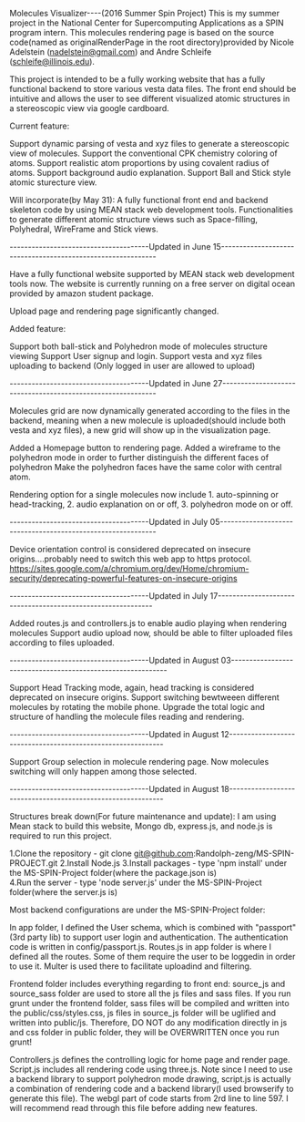 Molecules Visualizer----(2016 Summer Spin Project)
This is my summer project in the National Center for Supercomputing Applications as a SPIN program intern.
This molecules rendering page is based on the source code(named as originalRenderPage in the root directory)provided by Nicole Adelstein (nadelstein@gmail.com) and Andre Schleife (schleife@illinois.edu).

This project is intended to be a fully working website that has a fully functional backend to store various vesta data files. The front end should be intuitive and allows the user to see different visualized atomic structures in a stereoscopic view via google cardboard.

Current feature:

Support dynamic parsing of vesta and xyz files to generate a stereoscopic view of molecules.
Support the conventional CPK chemistry coloring of atoms.
Support realistic atom proportions by using covalent radius of atoms.
Support background audio explanation.
Support Ball and Stick style atomic sturecture view. 

Will incorporate(by May 31):
A fully functional front end and backend skeleton code by using MEAN stack web development tools.
Functionalities to generate different atomic structure views such as Space-filling, Polyhedral, WireFrame and Stick views.

--------------------------------------Updated in June 15------------------------------------------------------------

Have a fully functional website supported by MEAN stack web development tools now. 
The website is currently running on a free server on digital ocean provided by amazon student package. 

Upload page and rendering page significantly changed.

Added feature:

Support both ball-stick and Polyhedron mode of molecules structure viewing
Support User signup and login.
Support vesta and xyz files uploading to backend (Only logged in user are allowed to upload)

--------------------------------------Updated in June 27------------------------------------------------------------

Molecules grid are now dynamically generated according to the files in the backend, meaning when a new molecule is uploaded(should include both vesta and xyz files), a new grid will show up in the visualization page.

Added a Homepage button to rendering page.
Added a wireframe to the polyhedron mode in order to further distinguish the different faces of polyhedron
Make the polyhedron faces have the same color with central atom.

Rendering option for a single molecules now include 1. auto-spinning or head-tracking, 2. audio explanation on or off, 3. polyhedron mode on or off. 

--------------------------------------Updated in July 05------------------------------------------------------------

Device orientation control is considered deprecated on insecure origins....probably need to switch this web app to https protocol. 
https://sites.google.com/a/chromium.org/dev/Home/chromium-security/deprecating-powerful-features-on-insecure-origins

--------------------------------------Updated in July 17------------------------------------------------------------

Added routes.js and controllers.js to enable audio playing when rendering molecules
Support audio upload now, should be able to filter uploaded files according to files uploaded.

--------------------------------------Updated in August 03------------------------------------------------------------

Support Head Tracking mode, again, head tracking is considered deprecated on insecure origins.
Support switching bewtweeen different molecules by rotating the mobile phone.
Upgrade the total logic and structure of handling the molecule files reading and rendering. 

--------------------------------------Updated in August 12------------------------------------------------------------

Support Group selection in molecule rendering page. Now molecules switching will only happen among those selected. 


--------------------------------------Updated in August 18------------------------------------------------------------

Structures break down(For future maintenance and update): 
I am using Mean stack to build this website, Mongo db, express.js, and node.js is required to run this project.

1.Clone the repository - git clone git@github.com:Randolph-zeng/MS-SPIN-PROJECT.git
2.Install Node.js
3.Install packages - type 'npm install' under the MS-SPIN-Project folder(where the package.json is)  
4.Run the server - type 'node server.js' under the MS-SPIN-Project folder(where the server.js is)

Most backend configurations are under the MS-SPIN-Project folder:

In app folder, I defined the User schema, which is combined with "passport"(3rd party lib) to support user login and authentication. The authentication code is written in config/passport.js. Routes.js in app folder is where I defined all the routes. Some of them require the user to be loggedin in order to use it. Multer is used there to facilitate uploadind and filtering.   

Frontend folder includes everything regarding to front end:
source_js and source_sass folder are used to store all the js files and sass files. If you run grunt under the frontend folder, sass files will be compiled and written into the public/css/styles.css, js files in source_js folder will be uglified and written into public/js. Therefore, DO NOT do any modification directly in js and css folder in public folder, they will be OVERWRITTEN once you run grunt!

Controllers.js defines the controlling logic for home page and render page. Script.js includes all rendering code using three.js.
Note since I need to use a backend library to support polyhedron mode drawing, script.js is actually a combination of rendering code and a backend library(I used browserify to generate this file). The webgl part of code starts from 2rd line to line 597. I will recommend read through this file before adding new features. 
